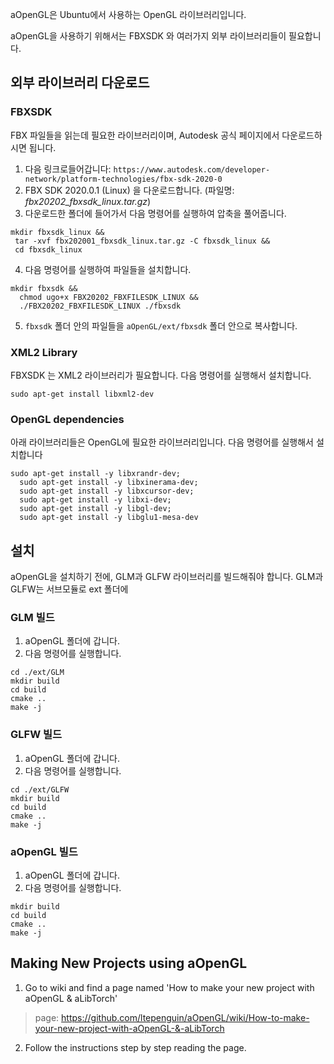 aOpenGL은 Ubuntu에서 사용하는 OpenGL 라이브러리입니다.

aOpenGL을 사용하기 위해서는 FBXSDK 와 여러가지 외부 라이브러리들이 필요합니다.

## 외부 라이브러리 다운로드

### FBXSDK
FBX 파일들을 읽는데 필요한 라이브러리이며, Autodesk 공식 페이지에서 다운로드하시면 됩니다.

1. 다음 링크로들어갑니다: `https://www.autodesk.com/developer-network/platform-technologies/fbx-sdk-2020-0`
2. FBX SDK 2020.0.1 (Linux) 을 다운로드합니다. (파일명: *fbx20202_fbxsdk_linux.tar.gz*)
3. 다운로드한 폴더에 들어가서 다음 명령어를 실행하여 압축을 풀어줍니다.
```
mkdir fbxsdk_linux &&
 tar -xvf fbx202001_fbxsdk_linux.tar.gz -C fbxsdk_linux &&
 cd fbxsdk_linux
```
4. 다음 명령어를 실행하여 파일들을 설치합니다.
```
mkdir fbxsdk &&
  chmod ugo+x FBX20202_FBXFILESDK_LINUX &&
  ./FBX20202_FBXFILESDK_LINUX ./fbxsdk
```
5. `fbxsdk` 폴더 안의 파일들을 `aOpenGL/ext/fbxsdk` 폴더 안으로 복사합니다.

### XML2 Library
FBXSDK 는 XML2 라이브러리가 필요합니다.
다음 명령어를 실행해서 설치합니다.
```
sudo apt-get install libxml2-dev
```

### OpenGL dependencies
아래 라이브러리들은 OpenGL에 필요한 라이브러리입니다.
다음 명령어를 실행해서 설치합니다
```
sudo apt-get install -y libxrandr-dev;
  sudo apt-get install -y libxinerama-dev;
  sudo apt-get install -y libxcursor-dev;
  sudo apt-get install -y libxi-dev;
  sudo apt-get install -y libgl-dev;
  sudo apt-get install -y libglu1-mesa-dev
```

## 설치
aOpenGL을 설치하기 전에, GLM과 GLFW 라이브러리를 빌드해줘야 합니다.
GLM과 GLFW는 서브모듈로 ext 폴더에 

### GLM 빌드
1. aOpenGL 폴더에 갑니다.
2. 다음 명령어를 실행합니다.
```
cd ./ext/GLM
mkdir build
cd build
cmake ..
make -j
```

### GLFW 빌드
1. aOpenGL 폴더에 갑니다.
2. 다음 명령어를 실행합니다.
```
cd ./ext/GLFW
mkdir build
cd build
cmake ..
make -j
```

### aOpenGL 빌드
1. aOpenGL 폴더에 갑니다.
2. 다음 명령어를 실행합니다.
```
mkdir build
cd build
cmake ..
make -j
```

## Making New Projects using aOpenGL
1. Go to wiki and find a page named 'How to make your new project with aOpenGL & aLibTorch'
> page: https://github.com/ltepenguin/aOpenGL/wiki/How-to-make-your-new-project-with-aOpenGL-&-aLibTorch
2. Follow the instructions step by step reading the page.
